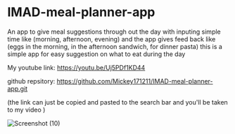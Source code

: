# IMAD-meal-planner-app
An app to give meal suggestions through out the day with inputing simple time like (morning, afternoon, evening) and the app gives feed back like (eggs in the morning, in the afternoon sandwich, for dinner pasta) this is a simple app for easy suggestion on what to eat during the day 

My youtube link: https://youtu.be/Uj5PDf1KD44 

github repsitory: https://github.com/Mickey171211/IMAD-meal-planner-app.git

(the link can just be copied and pasted to the search bar and you'll be taken to my video )



![Screenshot (10)](https://github.com/user-attachments/assets/463a6088-9571-4712-8d8b-7ce6e0b70b5e)
